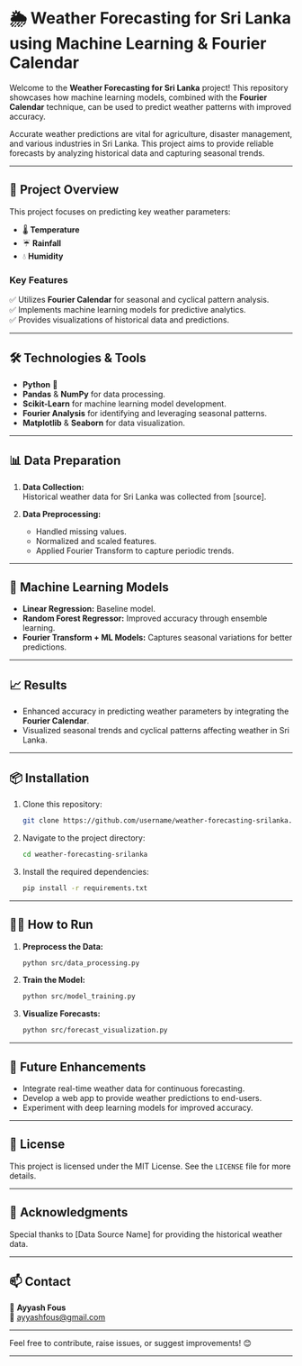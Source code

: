# 🌦️ Weather Forecasting for Sri Lanka using Machine Learning & Fourier Calendar

Welcome to the **Weather Forecasting for Sri Lanka** project! This repository showcases how machine learning models, combined with the **Fourier Calendar** technique, can be used to predict weather patterns with improved accuracy.  

Accurate weather predictions are vital for agriculture, disaster management, and various industries in Sri Lanka. This project aims to provide reliable forecasts by analyzing historical data and capturing seasonal trends.

---

## 🚀 Project Overview

This project focuses on predicting key weather parameters:  
- 🌡️ **Temperature**  
- ☔ **Rainfall**  
- 💧 **Humidity**

### Key Features  
✅ Utilizes **Fourier Calendar** for seasonal and cyclical pattern analysis.  
✅ Implements machine learning models for predictive analytics.  
✅ Provides visualizations of historical data and predictions.  

---

## 🛠️ Technologies & Tools  
- **Python** 🐍  
- **Pandas** & **NumPy** for data processing.  
- **Scikit-Learn** for machine learning model development.  
- **Fourier Analysis** for identifying and leveraging seasonal patterns.  
- **Matplotlib** & **Seaborn** for data visualization.

---

## 📊 Data Preparation  

1. **Data Collection:**  
   Historical weather data for Sri Lanka was collected from [source].  

2. **Data Preprocessing:**  
   - Handled missing values.  
   - Normalized and scaled features.  
   - Applied Fourier Transform to capture periodic trends.  

---

## 🧠 Machine Learning Models  

- **Linear Regression:** Baseline model.  
- **Random Forest Regressor:** Improved accuracy through ensemble learning.  
- **Fourier Transform + ML Models:** Captures seasonal variations for better predictions.

---

## 📈 Results  

- Enhanced accuracy in predicting weather parameters by integrating the **Fourier Calendar**.  
- Visualized seasonal trends and cyclical patterns affecting weather in Sri Lanka.

---

## 📦 Installation  

1. Clone this repository:  
   ```bash
   git clone https://github.com/username/weather-forecasting-srilanka.git
   ```
2. Navigate to the project directory:  
   ```bash
   cd weather-forecasting-srilanka
   ```
3. Install the required dependencies:  
   ```bash
   pip install -r requirements.txt
   ```

---

## 🏃‍♂️ How to Run  

1. **Preprocess the Data:**  
   ```bash
   python src/data_processing.py
   ```
2. **Train the Model:**  
   ```bash
   python src/model_training.py
   ```
3. **Visualize Forecasts:**  
   ```bash
   python src/forecast_visualization.py
   ```

---

## 🔮 Future Enhancements  

- Integrate real-time weather data for continuous forecasting.  
- Develop a web app to provide weather predictions to end-users.  
- Experiment with deep learning models for improved accuracy.

---

## 📝 License  

This project is licensed under the MIT License. See the `LICENSE` file for more details.

---

## 🙌 Acknowledgments  

Special thanks to [Data Source Name] for providing the historical weather data.  

---

## 📫 Contact  

👤 **Ayyash Fous**  
📧 ayyashfous@gmail.com 

---

Feel free to contribute, raise issues, or suggest improvements! 😊

---
